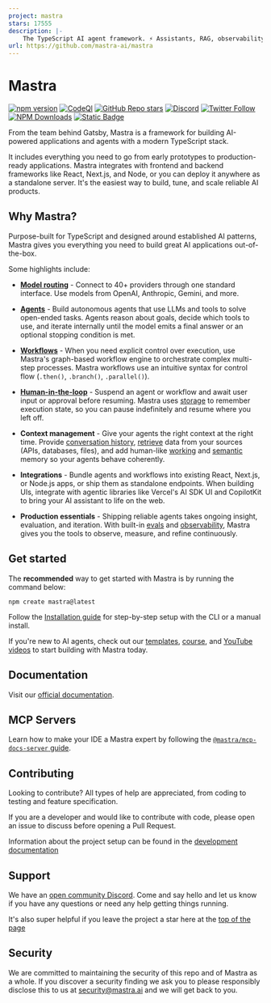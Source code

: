 ```yaml
---
project: mastra
stars: 17555
description: |-
    The TypeScript AI agent framework. ⚡ Assistants, RAG, observability. Supports any LLM: GPT-4, Claude, Gemini, Llama.
url: https://github.com/mastra-ai/mastra
---
```


# Mastra

[![npm version](https://badge.fury.io/js/@mastra%2Fcore.svg)](https://www.npmjs.com/package/@mastra/core)
[![CodeQl](https://github.com/mastra-ai/mastra/actions/workflows/github-code-scanning/codeql/badge.svg)](https://github.com/mastra-ai/mastra/actions/workflows/github-code-scanning/codeql)
[![GitHub Repo stars](https://img.shields.io/github/stars/mastra-ai/mastra)](https://github.com/mastra-ai/mastra/stargazers)
[![Discord](https://img.shields.io/discord/1309558646228779139?logo=discord&label=Discord&labelColor=white&color=7289DA)](https://discord.gg/BTYqqHKUrf)
[![Twitter Follow](https://img.shields.io/twitter/follow/mastra_ai?style=social)](https://x.com/mastra_ai)
[![NPM Downloads](https://img.shields.io/npm/dm/%40mastra%252Fcore)](https://www.npmjs.com/package/@mastra/core)
[![Static Badge](https://img.shields.io/badge/Y%20Combinator-W25-orange)](https://www.ycombinator.com/companies?batch=W25)

From the team behind Gatsby, Mastra is a framework for building AI-powered applications and agents with a modern TypeScript stack.

It includes everything you need to go from early prototypes to production-ready applications. Mastra integrates with frontend and backend frameworks like React, Next.js, and Node, or you can deploy it anywhere as a standalone server. It's the easiest way to build, tune, and scale reliable AI products.

## Why Mastra?

Purpose-built for TypeScript and designed around established AI patterns, Mastra gives you everything you need to build great AI applications out-of-the-box.

Some highlights include:

- [**Model routing**](https://mastra.ai/models) - Connect to 40+ providers through one standard interface. Use models from OpenAI, Anthropic, Gemini, and more.

- [**Agents**](https://mastra.ai/docs/agents/overview) - Build autonomous agents that use LLMs and tools to solve open-ended tasks. Agents reason about goals, decide which tools to use, and iterate internally until the model emits a final answer or an optional stopping condition is met.

- [**Workflows**](https://mastra.ai/docs/workflows/overview) - When you need explicit control over execution, use Mastra's graph-based workflow engine to orchestrate complex multi-step processes. Mastra workflows use an intuitive syntax for control flow (`.then()`, `.branch()`, `.parallel()`).

- [**Human-in-the-loop**](https://mastra.ai/docs/workflows/suspend-and-resume) - Suspend an agent or workflow and await user input or approval before resuming. Mastra uses [storage](https://mastra.ai/docs/server-db/storage) to remember execution state, so you can pause indefinitely and resume where you left off.

- **Context management** - Give your agents the right context at the right time. Provide [conversation history](https://mastra.ai/docs/memory/conversation-history), [retrieve](https://mastra.ai/docs/rag/overview) data from your sources (APIs, databases, files), and add human-like [working](https://mastra.ai/docs/memory/working-memory) and [semantic](https://mastra.ai/docs/memory/semantic-recall) memory so your agents behave coherently.

- **Integrations** - Bundle agents and workflows into existing React, Next.js, or Node.js apps, or ship them as standalone endpoints. When building UIs, integrate with agentic libraries like Vercel's AI SDK UI and CopilotKit to bring your AI assistant to life on the web.

- **Production essentials** - Shipping reliable agents takes ongoing insight, evaluation, and iteration. With built-in [evals](https://mastra.ai/docs/evals/overview) and [observability](https://mastra.ai/docs/observability/overview), Mastra gives you the tools to observe, measure, and refine continuously.

## Get started

The **recommended** way to get started with Mastra is by running the command below:

```shell
npm create mastra@latest
```

Follow the [Installation guide](https://mastra.ai/docs/getting-started/installation) for step-by-step setup with the CLI or a manual install.

If you're new to AI agents, check out our [templates](https://mastra.ai/docs/getting-started/templates), [course](https://mastra.ai/course), and [YouTube videos](https://youtube.com/@mastra-ai) to start building with Mastra today.

## Documentation

Visit our [official documentation](https://mastra.ai/docs).

## MCP Servers

Learn how to make your IDE a Mastra expert by following the [`@mastra/mcp-docs-server` guide](https://mastra.ai/docs/getting-started/mcp-docs-server).

## Contributing

Looking to contribute? All types of help are appreciated, from coding to testing and feature specification.

If you are a developer and would like to contribute with code, please open an issue to discuss before opening a Pull Request.

Information about the project setup can be found in the [development documentation](./DEVELOPMENT.md)

## Support

We have an [open community Discord](https://discord.gg/BTYqqHKUrf). Come and say hello and let us know if you have any questions or need any help getting things running.

It's also super helpful if you leave the project a star here at the [top of the page](https://github.com/mastra-ai/mastra)

## Security

We are committed to maintaining the security of this repo and of Mastra as a whole. If you discover a security finding
we ask you to please responsibly disclose this to us at [security@mastra.ai](mailto:security@mastra.ai) and we will get
back to you.

